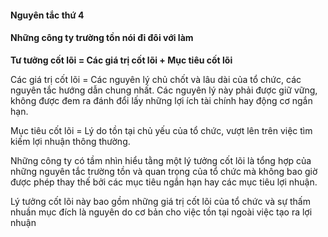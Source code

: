 #### Nguyên tắc thứ 4
#### Những công ty trường tồn nói đi đôi với làm

**Tư tưởng cốt lõi = Các giá trị cốt lõi + Mục tiêu cốt lõi**

Các giá trị cốt lõi = Các nguyên lý chủ chốt và lâu dài của tổ chức, các nguyên tắc hướng dẫn chung nhất. Các nguyên lý này phải được giữ vững, không được đem ra đánh đổi lấy những lợi ích tài chính hay động cơ ngắn hạn.

Mục tiêu cốt lõi = Lý do tồn tại chủ yếu của tổ chức, vượt lên trên việc tìm kiếm lợi nhuận thông thường.


Những công ty có tầm nhìn hiểu tằng một lý tưởng cốt lõi là tổng hợp của những nguyên
tắc trường tồn và quan trọng của tổ chức mà không 
bao giờ được phép thay thế bởi các mục tiêu ngắn hạn hay các mục tiêu lợi nhuận. 

Lý tưởng cốt lõi này bao gồm những giá trị cốt lõi của tổ chức và sự thấm nhuần mục đích
là nguyên do cơ bản cho việc tồn tại ngoài việc tạo ra lợi nhuận

